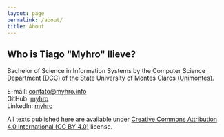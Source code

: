 ```yaml
---
layout: page
permalink: /about/
title: About
---
```


## Who is Tiago "Myhro" Ilieve?

Bachelor of Science in Information Systems by the Computer Science Department (DCC) of the State University of Montes Claros ([Unimontes][unimontes]).

E-mail: [contato@myhro.info][email]  
GitHub: [myhro][github]  
LinkedIn: [myhro][linkedin]  

All texts published here are available under [Creative Commons Attribution 4.0 International (CC BY 4.0)][cc-by-4] license.


[cc-by-4]: https://creativecommons.org/licenses/by/4.0/deed
[email]: mailto:contato@myhro.info
[github]: https://github.com/myhro
[linkedin]: https://www.linkedin.com/in/myhro/
[twitter]: https://twitter.com/myhro
[unimontes]: http://www.unimontes.br/
